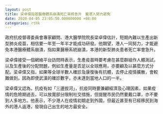 ```yaml
---
layout: post
title: 梁卓偉指若醫療體系崩潰死亡率將急升　冀港人努力避免
date: 2020-04-05 23:05:50.000000000 +08:00
categories: rthk
---
```


政府抗疫督導委員會專家顧問、港大醫學院院長梁卓偉估計，短期內難以生產出新型肺炎疫苗，相信要一年至一年半才能成功研發。他期望，港人一同努力，才能避免本港醫療體系崩潰，指如果醫療系統崩潰，本港的新型肺炎患者死亡率會急升。

梁卓偉接受一個網絡平台訪問時表示，生產疫苗時要考慮在甚麼群組作人體測試，以及生產後的分配問題，例如生產量是否足以全球應用，亦要顧及以甚麼方式分配。梁卓偉又指，如果等全球半數人確診及康復後有抗體，去停止疫情擴散，會較難做到，因為即使武漢的確診數字，亦未達到當地人口的一半。

梁卓偉又認為，抗疫有如「三邊拔河」，抗疫同時要兼顧經濟及心理因素，如果疫情的危險期過去，可以放寬部分限制社交措施，但提醒市民仍然要戴口罩，亦不要到人多地方。他表示，不少港人在疫情初期走到外國，但最近甚至有已經移民到海外的港人返港，發現自己出生的地方最安全。
